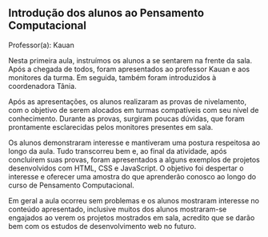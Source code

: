 ## Introdução dos alunos ao Pensamento Computacional

Professor(a): Kauan

Nesta primeira aula, instruímos os alunos a se sentarem na frente da sala. Após a chegada de todos, foram apresentados ao professor Kauan e aos monitores da turma. Em seguida, também foram introduzidos à coordenadora Tânia.

Após as apresentações, os alunos realizaram as provas de nivelamento, com o objetivo de serem alocados em turmas compatíveis com seu nível de conhecimento. Durante as provas, surgiram poucas dúvidas, que foram prontamente esclarecidas pelos monitores presentes em sala.

Os alunos demonstraram interesse e mantiveram uma postura respeitosa ao longo da aula. Tudo transcorreu bem e, ao final da atividade, após concluírem suas provas, foram apresentados a alguns exemplos de projetos desenvolvidos com HTML, CSS e JavaScript. O objetivo foi despertar o interesse e oferecer uma amostra do que aprenderão conosco ao longo do curso de Pensamento Computacional.

Em geral a aula ocorreu sem problemas e os alunos mostraram interesse no conteúdo apresentado, inclusive muitos dos alunos mostraram-se engajados ao verem os projetos mostrados em sala, acredito que se darão bem com os estudos de desenvolvimento web no futuro. 
